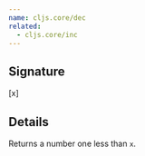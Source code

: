 ```yaml
---
name: cljs.core/dec
related:
  - cljs.core/inc
---
```


## Signature
[x]


## Details

Returns a number one less than `x`.
